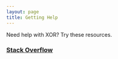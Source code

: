 ```yaml
---
layout: page
title: Getting Help
---
```


Need help with XOR? Try these resources.

### [Stack Overflow](http://stackoverflow.com/questions/tagged/xortools)


